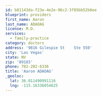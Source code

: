```yaml
---
id: b81143da-f23e-4e2e-96c2-3f85bb52b6ee
blueprint: providers
first_name: Aaron
last_name: ADAOAG
license: M.D.
services:
  - family-practice
category: doctors
address: '9816 Gilespie St    Ste 550'
city: 'Las Vegas'
state: NV
zip: '89183'
phone: 702-202-6336
title: 'Aaron ADAOAG'
_geoloc:
  lat: 36.011490991116
  lng: -115.16336054625
---
```

